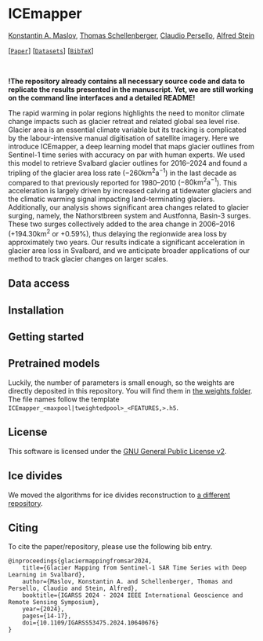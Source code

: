 # ICEmapper

[Konstantin A. Maslov](https://people.utwente.nl/k.a.maslov), [Thomas Schellenberger](https://www.mn.uio.no/geo/english/people/aca/geohyd/thosche/), [Claudio Persello](https://people.utwente.nl/c.persello), [Alfred Stein](https://people.utwente.nl/a.stein)

[[`Paper`](https://ieeexplore.ieee.org/document/10640676)] [[`Datasets`](#datasets)] [[`BibTeX`](#citing)] 

<br/>

**!The repository already contains all necessary source code and data to replicate the results presented in the manuscript. Yet, we are still working on the command line interfaces and a detailed README!**

The rapid warming in polar regions highlights the need to monitor climate change impacts such as glacier retreat and related global sea level rise. 
Glacier area is an essential climate variable but its tracking is complicated by the labour-intensive manual digitisation of satellite imagery.
Here we introduce ICEmapper, a deep learning model that maps glacier outlines from Sentinel-1 time series with accuracy on par with human experts.
We used this model to retrieve Svalbard glacier outlines for 2016&ndash;2024 and found a tripling of the glacier area loss rate ($-260 \text{km}^2 \text{a}^{-1}$) in the last decade as compared to that previously reported for 1980&ndash;2010 ($-80 \text{km}^2 \text{a}^{-1}$). 
This acceleration is largely driven by increased calving at tidewater glaciers and the climatic warming signal impacting land-terminating glaciers. 
Additionally, our analysis shows significant area changes related to glacier surging, namely, the Nathorstbreen system and Austfonna, Basin-3 surges. 
These two surges collectively added to the area change in 2006&ndash;2016 ($+194.30 \text{km}^2$ or $+0.59\%$), thus delaying the regionwide area loss by approximately two years. 
Our results indicate a significant acceleration in glacier area loss in Svalbard, and we anticipate broader applications of our method to track glacier changes on larger scales.


## Data access


## Installation 


## Getting started


## Pretrained models

Luckily, the number of parameters is small enough, so the weights are directly deposited in this repository. 
You will find them in [the weights folder](weights). 
The file names follow the template `ICEmapper_<maxpool|tweightedpool>_<FEATURES,>.h5`. 


## License

This software is licensed under the [GNU General Public License v2](LICENSE).


## Ice divides

We moved the algorithms for ice divides reconstruction to [a different repository](https://github.com/konstantin-a-maslov/massive_ice_divides).


## Citing

To cite the paper/repository, please use the following bib entry. 

<!-- TODO: Update BibTeX once published in a journal```
@article{INDEX,
    title={TITLE},
    author={Maslov, Konstantin A. and Schellenberger, Thomas and Persello, Claudio and Stein, Alfred},
    journal={},
    year={YEAR},
    volume={},
    number={},
    pages={},
    doi={}
}
``` -->
```
@inproceedings{glaciermappingfromsar2024,
    title={Glacier Mapping from Sentinel-1 SAR Time Series with Deep Learning in Svalbard}, 
    author={Maslov, Konstantin A. and Schellenberger, Thomas and Persello, Claudio and Stein, Alfred},
    booktitle={IGARSS 2024 - 2024 IEEE International Geoscience and Remote Sensing Symposium}, 
    year={2024},
    pages={14-17},
    doi={10.1109/IGARSS53475.2024.10640676}
}
```
